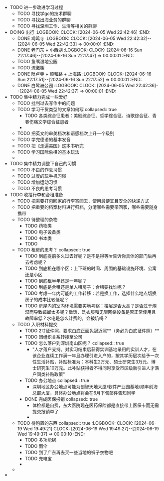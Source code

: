 - TODO 进一步改进学习过程
	- TODO 寻找学go的技术群聊
	- TODO 寻找出海业务的群聊
	- TODO 寻找深圳工作、生活等相关的群聊
- DOING 出行
  :LOGBOOK:
  CLOCK: [2024-06-05 Wed 22:42:46]
  :END:
	- DONE 鸡鸣寺
	  :LOGBOOK:
	  CLOCK: [2024-06-05 Wed 22:42:32]--[2024-06-05 Wed 22:42:33] =>  00:00:01
	  :END:
	- DONE 老门东 + 小西湖
	  :LOGBOOK:
	  CLOCK: [2024-06-16 Sun 22:17:46]--[2024-06-16 Sun 22:17:47] =>  00:00:01
	  :END:
	- TODO 鱼嘴湿地公园
	- TODO 流徽榭
	- DONE 毗卢寺 + 颐和路 + 上海路
	  :LOGBOOK:
	  CLOCK: [2024-06-16 Sun 22:17:51]--[2024-06-16 Sun 22:17:52] =>  00:00:01
	  :END:
	- DONE 白鹭洲公园
	  :LOGBOOK:
	  CLOCK: [2024-06-05 Wed 22:42:36]--[2024-06-05 Wed 22:42:37] =>  00:00:01
	  :END:
- TODO 集中精力完成一些爱好
	- TODO 批判过去写作中的问题
	- TODO 学习干货类型的文章如何写
	  collapsed:: true
		- TODO 各类综合征患者：美剧综合征、哲学综合征、诗歌综合征、青春伤痛文学综合征患者
		-
	- TODO 把英文的审美档次和语感档次上升一个级别
	- TODO 学完德语的基本发音
	- TODO 把《走遍美国》这本书听完
	- TODO 学习国际象棋的基本玩法
	-
- TODO 集中精力调整下自己的习惯
	- TODO 不良的作息习惯
	- TODO 过度的玩手机习惯
	- TODO 增加运动习惯
	- TODO 不良的思考习惯
- TODO 收拾行李和合租准备
	- TODO 把需要打包回家的行李寄回去，使用最便宜且安全的快递方式
	- TODO 把重要的档案材料进行归档，分清哪些需要带回家，哪些需要随身携带
	- TODO 待整理的杂物
		- TODO 药物类
		- TODO 电子设备类
		- TODO 书本类
		- TODO
	- TODO 租房的思考？
	  collapsed:: true
		- TODO 到底提前多久过去好呢？是不是得等hr告诉你具体的部门后再去考虑呢？
		- TODO 到底租在哪个区：上下班的时间、周围的基础设施环境、公寓还是小区
		- TODO 到底租半年还是一年呢？
		- TODO 到底是合租还是单人租房子：合租要找谁呢？
		- TODO 考虑一年内可能的工作转移：若是换工作，选择什么地点切换房子的成本比较低呢？
		- TODO 房屋内的室内环境需要实地考察：楼层是否太高？是否过于潮湿而导致蟑螂太多呢？做饭、洗衣服和无限网络设备是否正常使用且故障率低？水电是怎么计费的，会被坑吗？
	- TODO 入职材料提交
		- TODO 2寸证件照，要求白底正面免冠近照**（务必为白底证件照）**
		- TODO 团组织关系转接至公司
		- TODO 怎么落户到深圳南山区呢？
		  collapsed:: true
			- "人才落户支持。对实习结束后获得实训基地录用的实训人才，在该企业连续工作满一年且办理引进入户的，按其学历层次给予一次性生活补贴，补贴标准为：本科生2万元、硕士研究生3万元、博士研究生10万元。此补贴获得者不得同时享受市区级新引进人才落户同类补贴政策"
		- TODO 办公地点
		  collapsed:: true
			- 深圳地区办公地点可能为创智天地大厦/软件产业园基地/顺丰前海总部大厦，具体办公地点将会在6月下旬邮件告知同学
		- DONE 完成医保报销
		  collapsed:: true
			- 体检都是自费，东大医院现在医药保险都是直接带上医保卡而无需提交报销单了
			-
	- TODO 待购置的东西
	  collapsed:: true
	  :LOGBOOK:
	  CLOCK: [2024-06-19 Wed 19:49:21]
	  CLOCK: [2024-06-19 Wed 19:49:27]--[2024-06-19 Wed 19:49:37] =>  00:00:10
	  :END:
		- TODO 多功能锅
		- TODO 雨伞
		- TODO 到了广东再去买一些当地的裤子衣物吧
		- TODO 充电宝
		-
	-
-